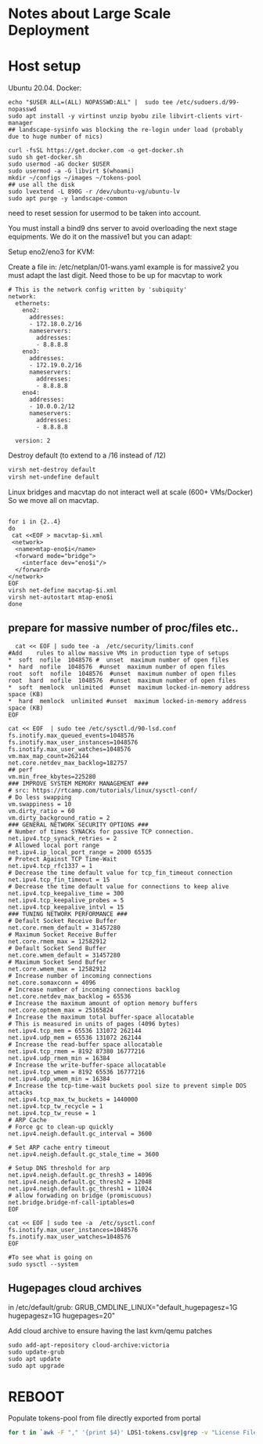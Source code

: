 # Notes about Large Scale Deployment

# Host setup

Ubuntu 20.04.
Docker: 
```shell
echo "$USER ALL=(ALL) NOPASSWD:ALL" |  sudo tee /etc/sudoers.d/99-nopasswd
sudo apt install -y virtinst unzip byobu zile libvirt-clients virt-manager
## landscape-sysinfo was blocking the re-login under load (probably due to huge number of nics)
 
curl -fsSL https://get.docker.com -o get-docker.sh
sudo sh get-docker.sh
sudo usermod -aG docker $USER
sudo usermod -a -G libvirt $(whoami)
mkdir ~/configs ~/images ~/tokens-pool
## use all the disk
sudo lvextend -L 890G -r /dev/ubuntu-vg/ubuntu-lv
sudo apt purge -y landscape-common
```
need to reset session for usermod to be taken into account.

You must install a bind9 dns server to avoid overloading the next stage equipments.
We do it on the massive1 but you can adapt:




Setup eno2/eno3 for KVM:

Create a file in: /etc/netplan/01-wans.yaml example is for massive2 you must adapt the last digit.
Need those to be up for macvtap to work
```shell
# This is the network config written by 'subiquity'
network:
  ethernets:
    eno2:
      addresses:
      - 172.18.0.2/16
      nameservers:
        addresses:
        - 8.8.8.8
    eno3:
      addresses:
      - 172.19.0.2/16
      nameservers:
        addresses:
        - 8.8.8.8
    eno4:
      addresses:
      - 10.0.0.2/12
      nameservers:
        addresses:
        - 8.8.8.8

  version: 2
```

Destroy default (to extend to a /16 instead of /12)
```bash
virsh net-destroy default
virsh net-undefine default
```

Linux bridges and macvtap do not interact well at scale (600+ VMs/Docker)
So we move all on macvtap.


```shell

for i in {2..4}
do
 cat <<EOF > macvtap-$i.xml
 <network>
  <name>mtap-eno$i</name>
  <forward mode="bridge">
    <interface dev="eno$i"/>
  </forward>
</network>
EOF
virsh net-define macvtap-$i.xml
virsh net-autostart mtap-eno$i
done
```

## prepare for massive number of proc/files etc..

```shell
  cat << EOF | sudo tee -a  /etc/security/limits.conf 
#Add    rules to allow massive VMs in production type of setups
*  soft  nofile  1048576 #  unset  maximum number of open files
*  hard  nofile  1048576  #unset  maximum number of open files
root  soft  nofile  1048576  #unset  maximum number of open files
root  hard  nofile  1048576  #unset  maximum number of open files
*  soft  memlock  unlimited  #unset  maximum locked-in-memory address space (KB)
*  hard  memlock  unlimited #unset  maximum locked-in-memory address space (KB)
EOF

cat << EOF  | sudo tee /etc/sysctl.d/90-lsd.conf 
fs.inotify.max_queued_events=1048576
fs.inotify.max_user_instances=1048576
fs.inotify.max_user_watches=1048576
vm.max_map_count=262144
net.core.netdev_max_backlog=182757
## perf
vm.min_free_kbytes=225280
### IMPROVE SYSTEM MEMORY MANAGEMENT ###
# src: https://rtcamp.com/tutorials/linux/sysctl-conf/
# Do less swapping
vm.swappiness = 10
vm.dirty_ratio = 60
vm.dirty_background_ratio = 2
### GENERAL NETWORK SECURITY OPTIONS ###
# Number of times SYNACKs for passive TCP connection.
net.ipv4.tcp_synack_retries = 2
# Allowed local port range
net.ipv4.ip_local_port_range = 2000 65535
# Protect Against TCP Time-Wait
net.ipv4.tcp_rfc1337 = 1
# Decrease the time default value for tcp_fin_timeout connection
net.ipv4.tcp_fin_timeout = 15
# Decrease the time default value for connections to keep alive
net.ipv4.tcp_keepalive_time = 300
net.ipv4.tcp_keepalive_probes = 5
net.ipv4.tcp_keepalive_intvl = 15
### TUNING NETWORK PERFORMANCE ###
# Default Socket Receive Buffer
net.core.rmem_default = 31457280
# Maximum Socket Receive Buffer
net.core.rmem_max = 12582912
# Default Socket Send Buffer
net.core.wmem_default = 31457280
# Maximum Socket Send Buffer
net.core.wmem_max = 12582912
# Increase number of incoming connections
net.core.somaxconn = 4096
# Increase number of incoming connections backlog
net.core.netdev_max_backlog = 65536
# Increase the maximum amount of option memory buffers
net.core.optmem_max = 25165824
# Increase the maximum total buffer-space allocatable
# This is measured in units of pages (4096 bytes)
net.ipv4.tcp_mem = 65536 131072 262144
net.ipv4.udp_mem = 65536 131072 262144
# Increase the read-buffer space allocatable
net.ipv4.tcp_rmem = 8192 87380 16777216
net.ipv4.udp_rmem_min = 16384
# Increase the write-buffer-space allocatable
net.ipv4.tcp_wmem = 8192 65536 16777216
net.ipv4.udp_wmem_min = 16384
# Increase the tcp-time-wait buckets pool size to prevent simple DOS attacks
net.ipv4.tcp_max_tw_buckets = 1440000
net.ipv4.tcp_tw_recycle = 1
net.ipv4.tcp_tw_reuse = 1
# ARP Cache
# Force gc to clean-up quickly
net.ipv4.neigh.default.gc_interval = 3600

# Set ARP cache entry timeout
net.ipv4.neigh.default.gc_stale_time = 3600

# Setup DNS threshold for arp
net.ipv4.neigh.default.gc_thresh3 = 14096
net.ipv4.neigh.default.gc_thresh2 = 12048
net.ipv4.neigh.default.gc_thresh1 = 11024
# allow forwading on bridge (promiscuous)
net.bridge.bridge-nf-call-iptables=0
EOF

cat << EOF | sudo tee -a  /etc/sysctl.conf
fs.inotify.max_user_instances=1048576
fs.inotify.max_user_watches=1048576
EOF

#To see what is going on
sudo sysctl --system

```
## Hugepages cloud archives
in /etc/default/grub:
GRUB_CMDLINE_LINUX="default_hugepagesz=1G hugepagesz=1G hugepages=20"

Add cloud archive to ensure having the last kvm/qemu patches
```shell
sudo add-apt-repository cloud-archive:victoria
sudo update-grub
sudo apt update
sudo apt upgrade
```

# REBOOT 

Populate tokens-pool from file directly exported from portal
```bash
for t in `awk -F "," '{print $4}' LDS1-tokens.csv|grep -v "License File Token" |sed 's/"//g'`; do touch tokens-pool/$t; done
```
